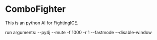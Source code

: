 # ComboFighter
This is an python AI for FightingICE.

run arguments:
--py4j --mute -f 1000 -r 1 --fastmode --disable-window
